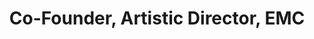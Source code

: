 ---
layout: company
name: Angeli Primlani
title: Co-Founder, Artistic Director, EMC 
photo: /assets/images/AngeliPrimlani.JPG
bio: Angeli Primlani has directed several productions for Accidental Shakespeare, such as The Tempest, Overruled and Macbeth. Angeli has worked in regional theaters in the Southeast and in the Czech Republic.  She's also an accomplished writer and a playwright, whose work has been performed in Chicago by Rasaka and Otherworld Theater Company. She received the 3Arts Ragdale Fellowship in Theater Arts in 2010. Angeli holds a BA in Theatre and English from the University of North Carolina at Chapel Hill and a Masters in Journalism from Northwestern.
---